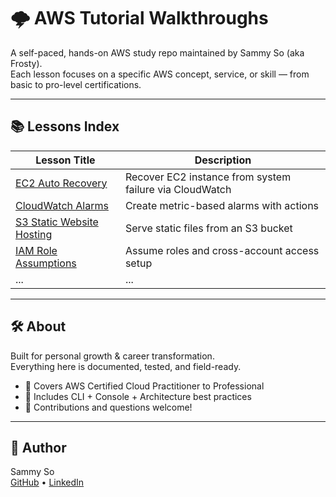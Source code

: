 # 🌩️ AWS Tutorial Walkthroughs

A self-paced, hands-on AWS study repo maintained by Sammy So (aka Frosty).  
Each lesson focuses on a specific AWS concept, service, or skill — from basic to pro-level certifications.

---

## 📚 Lessons Index

| Lesson Title                        | Description                                   |
|------------------------------------|-----------------------------------------------|
| [EC2 Auto Recovery](ec2-auto-recovery/README.md) | Recover EC2 instance from system failure via CloudWatch |
| [CloudWatch Alarms](cloudwatch-alarms/README.md) | Create metric-based alarms with actions       |
| [S3 Static Website Hosting](s3-static-hosting/README.md) | Serve static files from an S3 bucket          |
| [IAM Role Assumptions](iam-role-assumptions/README.md) | Assume roles and cross-account access setup   |
| ...                                | ...                                           |

---

## 🛠️ About

Built for personal growth & career transformation.  
Everything here is documented, tested, and field-ready.

- 🔰 Covers AWS Certified Cloud Practitioner to Professional
- 🧪 Includes CLI + Console + Architecture best practices
- 💬 Contributions and questions welcome!

---

## 🧊 Author

Sammy So  
[GitHub](https://github.com/sammysosoftware) • [LinkedIn](https://linkedin.com/in/sammyso)
